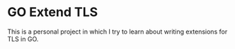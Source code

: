 # GO Extend TLS

This is a personal project in which I try to learn about writing extensions for TLS in GO.
